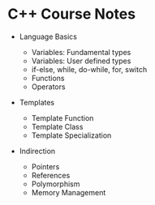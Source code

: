 # C++ Course Notes

* Language Basics
    * Variables: Fundamental types
    * Variables: User defined types
    * if-else, while, do-while, for, switch
    * Functions
    * Operators
  
* Templates
    * Template Function
    * Template Class
    * Template Specialization
  
* Indirection
    * Pointers
    * References
    * Polymorphism
    * Memory Management

 
